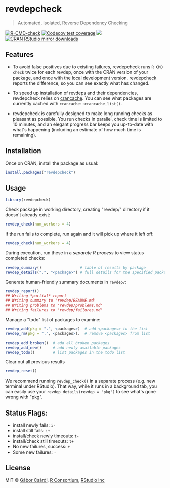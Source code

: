 # revdepcheck

> Automated, Isolated, Reverse Dependency Checking

<!-- badges: start -->
[![R-CMD-check](https://github.com/r-lib/revdepcheck/workflows/R-CMD-check/badge.svg)](https://github.com/r-lib/revdepcheck/actions)
[![Codecov test coverage](https://codecov.io/gh/r-lib/revdepcheck/branch/main/graph/badge.svg)](https://codecov.io/gh/r-lib/revdepcheck?branch=main)
[![](http://www.r-pkg.org/badges/version/revdepcheck)](http://www.r-pkg.org/pkg/revdepcheck)
[![CRAN RStudio mirror downloads](http://cranlogs.r-pkg.org/badges/revdepcheck)](http://www.r-pkg.org/pkg/revdepcheck)
<!-- badges: end -->

## Features

* To avoid false positives due to existing failures, revdepcheck runs 
  `R CMD check` twice for each revdep, once with the CRAN version of your 
  package, and once with the local development version. revdepcheck
  reports the difference, so you can see exactly what has changed.

* To speed up installation of revdeps and their dependencies, revdepcheck 
  relies on [crancache](https://github.com/r-lib/crancache). You can see what 
  packages are currently cached with `crancache::crancache_list()`.
  
* revdepcheck is carefully designed to make long running checks as pleasant
  as possible. You run checks in parallel, check time is limited to 10 minutes,
  and an elegant progress bar keeps you up-to-date with what's happening
  (including an estimate of how much time is remaining).

## Installation

Once on CRAN, install the package as usual:

```r
install.packages("revdepcheck")
```

## Usage

```r
library(revdepcheck)
```

Check package in working directory, creating "revdep/" directory if it doesn't already exist:
```r
revdep_check(num_workers = 4)
```
If the run fails to complete, run again and it will pick up where it left off:
```r
revdep_check(num_workers = 4)
```

During execution, run these in a *separate R process* to view status completed checks:
```r
revdep_summary()                 # table of results by package 
revdep_details(".", "<package>") # full details for the specified package
```
Generate human-friendly summary documents in `revdep/`:
```r
revdep_report()
## Writing *partial* report
## Writing summary to 'revdep/README.md'
## Writing problems to 'revdep/problems.md'
## Writing failures to 'revdep/failures.md'
```

Manage a "todo" list of packages to examine:
```r
revdep_add(pkg = ".", <packages>)  # add <packages> to the list
revdep_rm(pkg = ".", <packages>).  # remove <packages> from list

revdep_add_broken()  # add all broken packages
revdep_add_new()     # add newly available packages
revdep_todo()        # list packages in the todo list
```

Clear out all previous results
```r
revdep_reset()
```

We recommend running `revdep_check()` in a separate process (e.g. new terminal under RStudio). That way, while it runs in a background tab, you can easily use your `revdep_details(revdep = "pkg")` to see what's gone wrong with "pkg".

## Status Flags:

* install newly fails:  `i-`
* install still fails:  `i+`
* install/check newly timeouts: `t-`
* install/check still timeouts: `t+`
* No new failures, success: `+`
* Some new failures: `-`


## License

MIT ©
[Gábor Csárdi](https://github.com/gaborcsardi),
[R Consortium](https://github.com/rconsortium),
[RStudio Inc](https://github.com/rstudio)
